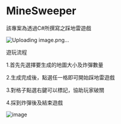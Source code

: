 # MineSweeper
該專案為透過C#所撰寫之踩地雷遊戲

![Uploading image.png…]()


遊玩流程

1.首先先選擇要生成的地圖大小及炸彈數量

2.生成完成後，點選任一格即可開始踩地雷遊戲

3.對格子點選右鍵可以標記，協助玩家破關

4.採到炸彈後及結束遊戲

![image](https://github.com/Majjor140/MineSweeper/assets/117829042/bcc8b973-dc93-4dff-9d60-41b98cde8d67)
